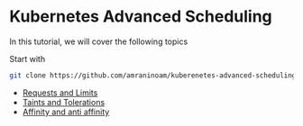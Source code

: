 # Kubernetes Advanced Scheduling
In this tutorial, we will cover the following topics

Start with 
```sh
git clone https://github.com/amraninoam/kuberenetes-advanced-scheduling.git
```

- [Requests and Limits](Requests-and-Limits/)
- [Taints and Tolerations](taints-and-tolerations/)
- [Affinity and anti affinity](Affinity-and-anti-affinity/)

